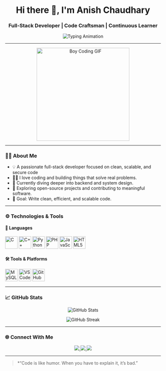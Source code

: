 <!-- GitHub Profile README -->

<h1 align="center">Hi there 👋, I'm Anish Chaudhary</h1>
<h3 align="center">Full-Stack Developer | Code Craftsman | Continuous Learner</h3>

<p align="center">
  <img src="https://readme-typing-svg.demolab.com?font=Fira+Code&size=22&pause=1000&color=36BCF7&center=true&width=480&lines=Turning+ideas+into+reality+with+code.;Building+scalable+solutions." alt="Typing Animation" />
</p>

---

<p align="center">
  <img src="https://media.giphy.com/media/qgQUggAC3Pfv687qPC/giphy.gif" width="300" alt="Boy Coding GIF" />
</p>

---

### 👨‍💻 About Me

- 💡 A passionate full-stack developer focused on clean, scalable, and secure code
- 👨‍💻 I love coding and building things that solve real problems.
- 🌱 Currently diving deeper into backend and system design.
- 🚀 Exploring open-source projects and contributing to meaningful software.
- 🎯 Goal: Write clean, efficient, and scalable code.
  
---

### ⚙️ Technologies & Tools

#### 🧪 Languages
<p>
  <img src="https://cdn.jsdelivr.net/gh/devicons/devicon/icons/c/c-original.svg" width="40" alt="C"/>
  <img src="https://cdn.jsdelivr.net/gh/devicons/devicon/icons/cplusplus/cplusplus-original.svg" width="40" alt="C++"/>
  <img src="https://cdn.jsdelivr.net/gh/devicons/devicon/icons/python/python-original.svg" width="40" alt="Python"/>
  <img src="https://cdn.jsdelivr.net/gh/devicons/devicon/icons/php/php-original.svg" width="40" alt="PHP"/>
  <img src="https://cdn.jsdelivr.net/gh/devicons/devicon/icons/javascript/javascript-original.svg" width="40" alt="JavaScript"/>
  <img src="https://cdn.jsdelivr.net/gh/devicons/devicon/icons/html5/html5-original.svg" width="40" alt="HTML5"/>
</p>

#### 🛠 Tools & Platforms
<p>
  <img src="https://cdn.jsdelivr.net/gh/devicons/devicon/icons/mysql/mysql-original.svg" width="40" alt="MySQL"/>
  <img src="https://cdn.jsdelivr.net/gh/devicons/devicon/icons/vscode/vscode-original.svg" width="40" alt="VS Code"/>
  <img src="https://cdn.jsdelivr.net/gh/devicons/devicon/icons/github/github-original.svg" width="40" alt="GitHub"/>
</p>

---

### 📈 GitHub Stats

<p align="center">
  <img src="https://github-readme-stats.vercel.app/api?username=An1-sh&show_icons=true&theme=tokyonight&hide_border=false" alt="GitHub Stats"/>
</p>

<p align="center">
  <img src="https://github-readme-streak-stats.herokuapp.com/?user=your-github-username&theme=tokyonight&hide_border=false" alt="GitHub Streak"/>
</p>

---

### 🌐 Connect With Me

<p align="center">
  <a href="https://github.com/your-github-username" target="_blank">
    <img src="https://img.shields.io/badge/GitHub-000000?style=for-the-badge&logo=github&logoColor=white"/>
  </a>
  <a href="https://linkedin.com/in/your-linkedin" target="_blank">
    <img src="https://img.shields.io/badge/LinkedIn-0077B5?style=for-the-badge&logo=linkedin&logoColor=white"/>
  </a>
  <a href="mailto:your-email@example.com">
    <img src="https://img.shields.io/badge/Email-D14836?style=for-the-badge&logo=gmail&logoColor=white"/>
  </a>
</p>

---

> *“Code is like humor. When you have to explain it, it’s bad.” 
